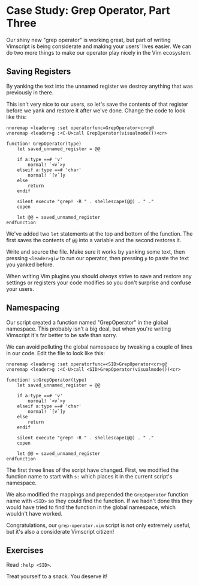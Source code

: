 Case Study: Grep Operator, Part Three
=====================================

Our shiny new "grep operator" is working great, but part of writing Vimscript is
being considerate and making your users' lives easier.  We can do two more
things to make our operator play nicely in the Vim ecosystem.


Saving Registers
----------------

By yanking the text into the unnamed register we destroy anything that was
previously in there.

This isn't very nice to our users, so let's save the contents of that register
before we yank and restore it after we've done.  Change the code to look like
this:

    nnoremap <leader>g :set operatorfunc=GrepOperator<cr>g@
    vnoremap <leader>g :<C-U>call GrepOperator(visualmode())<cr>

    function! GrepOperator(type)
        let saved_unnamed_register = @@

        if a:type ==# 'v'
            normal! `<v`>y
        elseif a:type ==# 'char'
            normal! `[v`]y
        else
            return
        endif

        silent execute "grep! -R " . shellescape(@@) . " ."
        copen

        let @@ = saved_unnamed_register
    endfunction

We've added two `let` statements at the top and bottom of the function.  The
first saves the contents of `@@` into a variable and the second restores it.

Write and source the file.  Make sure it works by yanking some text, then
pressing `<leader>giw` to run our operator, then pressing `p` to paste the text
you yanked before.

When writing Vim plugins you should *always* strive to save and restore any
settings or registers your code modifies so you don't surprise and confuse your
users.

Namespacing
-----------

Our script created a function named "GrepOperator" in the global namespace.
This probably isn't a big deal, but when you're writing Vimscript it's far
better to be safe than sorry.

We can avoid polluting the global namespace by tweaking a couple of lines in our
code.  Edit the file to look like this:

    nnoremap <leader>g :set operatorfunc=<SID>GrepOperator<cr>g@
    vnoremap <leader>g :<C-U>call <SID>GrepOperator(visualmode())<cr>

    function! s:GrepOperator(type)
        let saved_unnamed_register = @@

        if a:type ==# 'v'
            normal! `<v`>y
        elseif a:type ==# 'char'
            normal! `[v`]y
        else
            return
        endif

        silent execute "grep! -R " . shellescape(@@) . " ."
        copen

        let @@ = saved_unnamed_register
    endfunction

The first three lines of the script have changed.  First, we modified the
function name to start with `s:` which places it in the current script's
namespace.

We also modified the mappings and prepended the `GrepOperator` function name
with `<SID>` so they could find the function.  If we hadn't done this they would
have tried to find the function in the global namespace, which wouldn't have
worked.

Congratulations, our `grep-operator.vim` script is not only extremely useful,
but it's also a considerate Vimscript citizen!

Exercises
---------

Read `:help <SID>`.

Treat yourself to a snack.  You deserve it!

